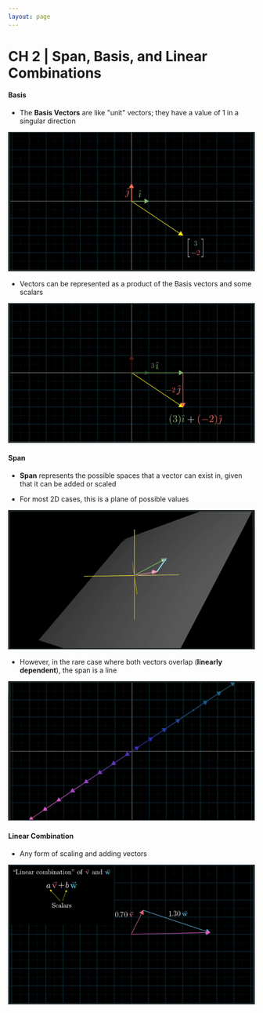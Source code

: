 ```yaml
---
layout: page
---
```


# CH 2 | Span, Basis, and Linear Combinations

#### Basis

* The **Basis Vectors** are like "unit" vectors; they have a value of 1 in a singular direction

![Basis Vectors](../resources/la_basis_vectors.png)

* Vectors can be represented as a product of the Basis vectors and some scalars

![Basis Vectors Expanded](../resources/la_basis_vectors_2.png)


#### Span

* **Span** represents the possible spaces that a vector can exist in, given that it can be added or scaled

* For most 2D cases, this is a plane of possible values

![Span Plane](../resources/la_span_plane.png)

* However, in the rare case where both vectors overlap (**linearly dependent**), the span is a line

![Span Line](../resources/la_span_line.png)


#### Linear Combination

* Any form of scaling and adding vectors

![Linear Combination](../resources/la_linear_combination.png)